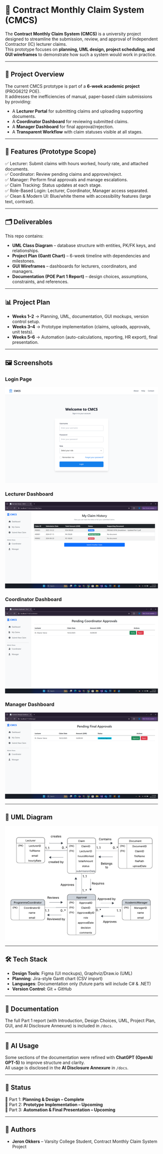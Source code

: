 # 📘 Contract Monthly Claim System (CMCS)

The **Contract Monthly Claim System (CMCS)** is a university project designed to streamline the submission, review, and approval of Independent Contractor (IC) lecturer claims.  
This prototype focuses on **planning, UML design, project scheduling, and GUI wireframes** to demonstrate how such a system would work in practice.

---

## 📂 Project Overview
The current CMCS prototype is part of a **6-week academic project** (PROG6212 POE).  
It addresses the inefficiencies of manual, paper-based claim submissions by providing:  
- A **Lecturer Portal** for submitting claims and uploading supporting documents.  
- A **Coordinator Dashboard** for reviewing submitted claims.  
- A **Manager Dashboard** for final approval/rejection.  
- A **Transparent Workflow** with claim statuses visible at all stages.

---

## 🎯 Features (Prototype Scope)
✅ Lecturer: Submit claims with hours worked, hourly rate, and attached documents.  
✅ Coordinator: Review pending claims and approve/reject.  
✅ Manager: Perform final approvals and manage escalations.  
✅ Claim Tracking: Status updates at each stage.  
✅ Role-Based Login: Lecturer, Coordinator, Manager access separated.  
✅ Clean & Modern UI: Blue/white theme with accessibility features (large text, contrast).  

---

## 🗂 Deliverables
This repo contains:
- **UML Class Diagram** – database structure with entities, PK/FK keys, and relationships.  
- **Project Plan (Gantt Chart)** – 6-week timeline with dependencies and milestones.  
- **GUI Wireframes** – dashboards for lecturers, coordinators, and managers.  
- **Documentation (POE Part 1 Report)** – design choices, assumptions, constraints, and references.  

---

## 📊 Project Plan
- **Weeks 1–2** → Planning, UML, documentation, GUI mockups, version control setup.  
- **Weeks 3–4** → Prototype implementation (claims, uploads, approvals, unit tests).  
- **Weeks 5–6** → Automation (auto-calculations, reporting, HR export), final presentation.  

---

## 🖼 Screenshots
### Login Page
![Login](./screens/Login.png)

### Lecturer Dashboard
![Lecturer](./screens/lecturer-dashboard.png)

### Coordinator Dashboard
![Coordinator](./screens/Coordinator-dashboard.png)

### Manager Dashboard
![Manager](./screens/Academic_manager.png)

---

## 🧩 UML Diagram
![UML](./screens/UML.png)

---

## 🛠️ Tech Stack
- **Design Tools**: Figma (UI mockups), Graphviz/Draw.io (UML)  
- **Planning**: Jira-style Gantt chart (CSV import)  
- **Languages**: Documentation only (future parts will include C# & .NET)  
- **Version Control**: Git + GitHub  

---

## 📑 Documentation
The full Part 1 report (with Introduction, Design Choices, UML, Project Plan, GUI, and AI Disclosure Annexure) is included in `/docs`.

---

## 🤖 AI Usage
Some sections of the documentation were refined with **ChatGPT (OpenAI GPT-5)** to improve structure and clarity.  
All usage is disclosed in the **AI Disclosure Annexure** in `/docs`.  

---

## 📌 Status
🔹 Part 1: **Planning & Design – Complete**  
🔹 Part 2: **Prototype Implementation – Upcoming**  
🔹 Part 3: **Automation & Final Presentation – Upcoming**  

---

## 👤 Authors
- **Jeron Okkers** – Varsity College Student, Contract Monthly Claim System Project  

